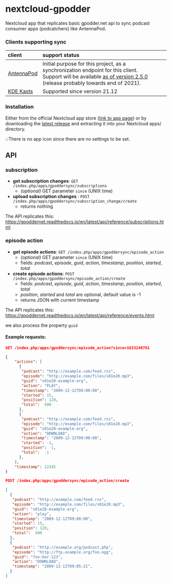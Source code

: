 # nextcloud-gpodder
Nextcloud app that replicates basic gpodder.net api to sync podcast consumer apps (podcatchers) like AntennaPod.

### Clients supporting sync
| client | support status |
| :- | :- |
| [AntennaPod](https://antennapod.org) | Initial purpose for this project, as a synchronization endpoint for this client.<br> Support will be available [as of version 2.5.0](https://github.com/AntennaPod/AntennaPod/pull/5243/) (release probably towards end of 2021). |
| [KDE Kasts](https://apps.kde.org/de/kasts/) | Supported since version 21.12 |

### Installation
Either from the official Nextcloud app store ([link to app page](https://apps.nextcloud.com/apps/gpoddersync)) or by downloading the [latest release](https://github.com/thrillfall/nextcloud-gpodder/releases/latest) and extracting it into your Nextcloud apps/ directory.

💡There is no app icon since there are no settings to be set.

## API
### subscription
* **get subscription changes**: `GET /index.php/apps/gpoddersync/subscriptions`
	* *(optional)* GET parameter `since` (UNIX time)
* **upload subscription changes** : `POST /index.php/apps/gpoddersync/subscription_change/create`
	* returns nothing

The API replicates this: https://gpoddernet.readthedocs.io/en/latest/api/reference/subscriptions.html

### episode action
* **get episode actions**: `GET /index.php/apps/gpoddersync/episode_action`
	* *(optional)* GET parameter `since` (UNIX time)
	* fields: *podcast*, *episode*, *guid*, *action*, *timestamp*, *position*, *started*, *total*
* **create episode actions**: `POST /index.php/apps/gpoddersync/episode_action/create`
  * fields: *podcast*, *episode*, *guid*, *action*, *timestamp*, *position*, *started*, *total*
  * *position*, *started* and *total* are optional, default value is -1
  * returns JSON with current timestamp

The API replicates this: https://gpoddernet.readthedocs.io/en/latest/api/reference/events.html

we also process the property `guid`

#### Example requests:
```json
GET /index.php/apps/gpoddersync/episode_action?since=1633240761

{
    "actions": [
      {
       "podcast": "http://example.com/feed.rss",
       "episode": "http://example.com/files/s01e20.mp3",
       "guid": "s01e20-example-org",
       "action": "PLAY",
       "timestamp": "2009-12-12T09:00:00",
       "started": 15,
       "position": 120,
       "total":  500
      },
      {
       "podcast": "http://example.com/feed.rss",
       "episode": "http://example.com/files/s01e20.mp3",
       "guid": "s01e20-example-org",
       "action": "DOWNLOAD",
       "timestamp": "2009-12-12T09:00:00",
       "started": -1,
       "position": -1,
       "total":  -1
      },
    ],
    "timestamp": 12345
}
```
```json
POST /index.php/apps/gpoddersync/episode_action/create

[
  {
   "podcast": "http://example.com/feed.rss",
   "episode": "http://example.com/files/s01e20.mp3",
   "guid": "s01e20-example-org",
   "action": "play",
   "timestamp": "2009-12-12T09:00:00",
   "started": 15,
   "position": 120,
   "total":  500
  },
  {
   "podcast": "http://example.org/podcast.php",
   "episode": "http://ftp.example.org/foo.ogg",
   "guid": "foo-bar-123",
   "action": "DOWNLOAD",
   "timestamp": "2009-12-12T09:05:21",
  }
]
```
